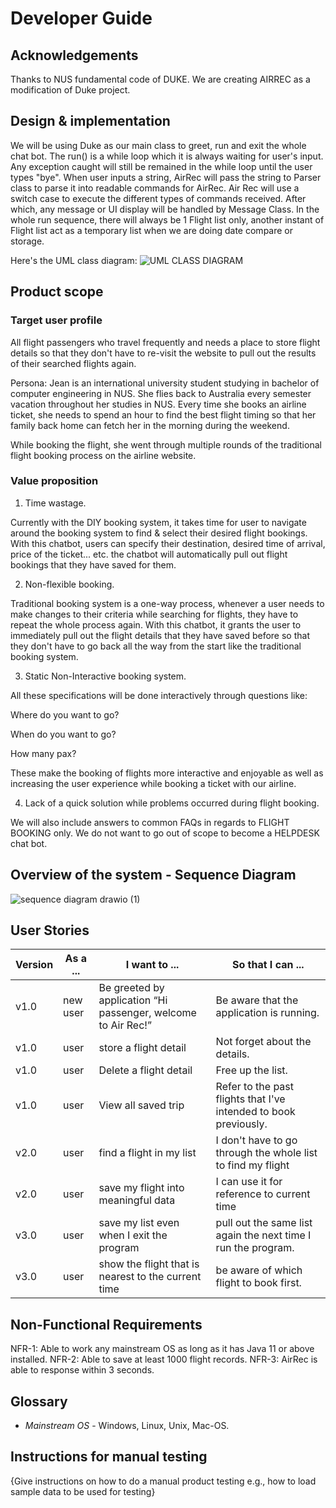 # Developer Guide

## Acknowledgements

Thanks to NUS fundamental code of DUKE. We are creating AIRREC as a modification of Duke project.

## Design & implementation

We will be using Duke as our main class to greet, run and exit the whole chat bot.
The run() is a while loop which it is always waiting for user's input.
Any exception caught will still be remained in the while loop until the user types "bye".
When user inputs a string, AirRec will pass the string to Parser class to parse it into readable commands for AirRec.
Air Rec will use a switch case to execute the different types of commands received.
After which, any message or UI display will be handled by Message Class.
In the whole run sequence, there will always be 1 Flight list only, another instant of Flight list act as a temporary list when we are doing date compare or storage.

Here's the UML class diagram:
![UML CLASS DIAGRAM](https://github.com/AY2122S1-TIC4001-F18-5/tp/blob/master/Diagrams/Overall%20Class%20Diagram.jpg)


## Product scope
### Target user profile

All flight passengers who travel frequently and needs a place to store flight details so that they don't have to re-visit the website to pull out the results of their searched flights again.

Persona:
Jean is an international university student studying in bachelor of computer engineering in NUS. She flies back to Australia every semester vacation throughout her studies in NUS. Every time she books an airline ticket, she needs to spend an hour to find the best flight timing so that her family back home can fetch her in the morning during the weekend.

While booking the flight, she went through multiple rounds of the traditional flight booking process on the airline website.

### Value proposition

1. Time wastage.

Currently with the DIY booking system, it takes time for user to navigate around the booking system to find & select their desired flight bookings. With this chatbot, users can specify their destination, desired time of arrival, price of the ticket... etc. the chatbot will automatically pull out flight bookings that they have saved for them.



2. Non-flexible booking.

Traditional booking system is a one-way process, whenever a user needs to make changes to their criteria while searching for flights, they have to repeat the whole process again. With this chatbot, it grants the user to immediately pull out the flight details that they have saved before so that they don't have to go back all the way from the start like the traditional booking system.



3. Static Non-Interactive booking system.

All these specifications will be done interactively through questions like:

Where do you want to go?

When do you want to go?

How many pax?

These make the booking of flights more interactive and enjoyable as well as increasing the user experience while booking a ticket with our airline.



4. Lack of a quick solution while problems occurred during flight booking.

We will also include answers to common FAQs in regards to FLIGHT BOOKING only. We do not want to go out of scope to become a HELPDESK chat bot.

## Overview of the system - Sequence Diagram
![sequence diagram drawio (1)](https://user-images.githubusercontent.com/54314980/140071853-ff64cdd3-3445-4f71-b2bd-4e96229589f9.png)

## User Stories

|Version| As a ... | I want to ... | So that I can ...|
|--------|----------|---------------|------------------|
|v1.0|new user|Be greeted by application “Hi passenger, welcome to Air Rec!” |Be aware that the application is running.|
|v1.0|user|store a flight detail  |Not forget about the details.|
|v1.0|user|Delete a flight detail  |Free up the list.|
|v1.0|user|View all saved trip   | Refer to the past flights that I've intended to book previously.|
|v2.0|user|find a flight in my list|I don't have to go through the whole list to find my flight|
|v2.0|user|save my flight into meaningful data| I can use it for reference to current time|
|v3.0|user|save my list even when I exit the program| pull out the same list again the next time I run the program.|
|v3.0|user|show the flight that is nearest to the current time| be aware of which flight to book first.|

## Non-Functional Requirements

NFR-1: Able to work any mainstream OS as long as it has Java 11 or above installed.
NFR-2: Able to save at least 1000 flight records.
NFR-3: AirRec is able to response within 3 seconds.

## Glossary

* *Mainstream OS* - Windows, Linux, Unix, Mac-OS.

## Instructions for manual testing

{Give instructions on how to do a manual product testing e.g., how to load sample data to be used for testing}
